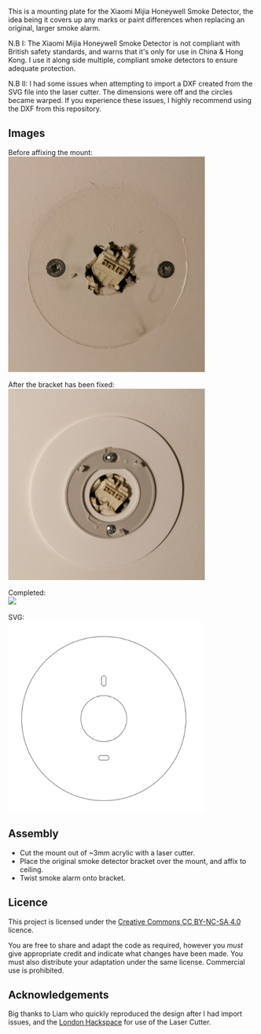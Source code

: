 This is a mounting plate for the Xiaomi Mijia Honeywell Smoke Detector, the idea being it covers up any marks or paint differences when replacing an original, larger smoke alarm.

N.B I: The Xiaomi Mijia Honeywell Smoke Detector is not compliant with British safety standards, and warns that it's only for use in China & Hong Kong. I use it along side multiple, compliant smoke detectors to ensure adequate protection. 

N.B II: I had some issues when attempting to import a DXF created from the SVG file into the laser cutter. The dimensions were off and the circles became warped. If you experience these issues, I highly recommend using the DXF from this repository.

## Images

Before affixing the mount:  
<img src="images/Before.jpg" width="400">

After the bracket has been fixed:  
<img src="images/Mounting.jpg" width="400">

Completed:  
<img src="images/Completed.jpg" width="400">

SVG:  
<img src="images/Xiaomi_Mijia_Honeywell_Smoke_Alarm_Mount_SVG.png" width="400">

## Assembly

- Cut the mount out of ~3mm acrylic with a laser cutter.
- Place the original smoke detector bracket over the mount, and affix to ceiling.
- Twist smoke alarm onto bracket.

## Licence

This project is licensed under the [Creative Commons CC BY-NC-SA 4.0](https://creativecommons.org/licenses/by-nc-sa/4.0/) licence.

You are free to share and adapt the code as required, however you *must* give appropriate credit and indicate what changes have been made. You must also distribute your adaptation under the same license. Commercial use is prohibited.

## Acknowledgements

Big thanks to Liam who quickly reproduced the design after I had import issues, and the [London Hackspace](https://london.hackspace.org.uk/) for use of the Laser Cutter.

